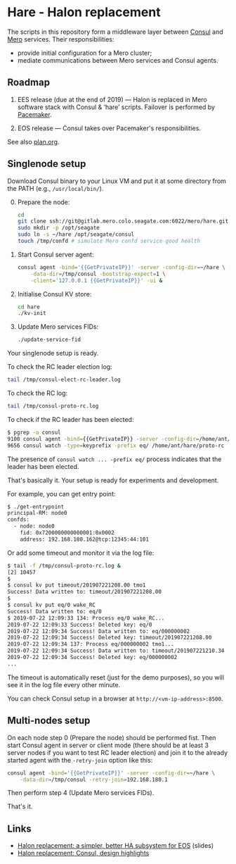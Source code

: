 # Hare - Halon replacement

The scripts in this repository form a middleware layer between [Consul](https://www.consul.io/) and [Mero](http://gitlab.mero.colo.seagate.com/mero/mero) services.  Their responsibilities:

- provide initial configuration for a Mero cluster;
- mediate communications between Mero services and Consul agents.

## Roadmap

1. EES release (due at the end of 2019) — Halon is replaced in Mero software stack with Consul & ‘hare’ scripts.  Failover is performed by [Pacemaker](https://clusterlabs.org/pacemaker/).

2. EOS release — Consul takes over Pacemaker's responsibilities.

See also [plan.org](./plan.org).

## Singlenode setup

Download Consul binary to your Linux VM and put it at some directory from the PATH (e.g., `/usr/local/bin/`).

0. Prepare the node:
   ```sh
   cd
   git clone ssh://git@gitlab.mero.colo.seagate.com:6022/mero/hare.git
   sudo mkdir -p /opt/seagate
   sudo ln -s ~/hare /opt/seagate/consul
   touch /tmp/confd # simulate Mero confd service good health
   ```
1. Start Consul server agent:
   ```sh
   consul agent -bind='{{GetPrivateIP}}' -server -config-dir=~/hare \
       -data-dir=/tmp/consul -bootstrap-expect=1 \
       -client='127.0.0.1 {{GetPrivateIP}}' -ui &
   ```
2. Initialise Consul KV store:
   ```sh
   cd hare
   ./kv-init
   ```
3. Update Mero services FIDs:
   ```sh
   ./update-service-fid
   ```

Your singlenode setup is ready.

To check the RC leader election log:
```sh
tail /tmp/consul-elect-rc-leader.log
```

To check the RC log:
```sh
tail /tmp/consul-proto-rc.log
```

To check if the RC leader has been elected:
```sh
$ pgrep -a consul
9100 consul agent -bind={{GetPrivateIP}} -server -config-dir=/home/ant/hare -data-dir=/tmp/consul/ -bootstrap-expect=1 -client=127.0.0.1 {{GetPrivateIP}} -ui
9656 consul watch -type=keyprefix -prefix eq/ /home/ant/hare/proto-rc
```
The presence of `consul watch ... -prefix eq/` process indicates that the leader has been elected.

That's basically it. Your setup is ready for experiments and development.

For example, you can get entry point:
```sh
$ ./get-entrypoint
principal-RM: node0
confds:
  - node: node0
    fid: 0x7200000000000001:0x0002
    address: 192.168.180.162@tcp:12345:44:101
```

Or add some timeout and monitor it via the log file:
```sh
$ tail -f /tmp/consul-proto-rc.log &
[2] 10457
$
$ consul kv put timeout/201907221208.00 tmo1
Success! Data written to: timeout/201907221208.00
$
$ consul kv put eq/0 wake_RC
Success! Data written to: eq/0
$ 2019-07-22 12:09:33 134: Process eq/0 wake_RC...
2019-07-22 12:09:33 Success! Deleted key: eq/0
2019-07-22 12:09:34 Success! Data written to: eq/000000002
2019-07-22 12:09:34 Success! Deleted key: timeout/201907221208.00
2019-07-22 12:09:34 137: Process eq/000000002 tmo1...
2019-07-22 12:09:34 Success! Data written to: timeout/201907221210.34
2019-07-22 12:09:34 Success! Deleted key: eq/000000002
...
```

The timeout is automatically reset (just for the demo purposes), so you will see it in the log file every other minute.

You can check Consul setup in a browser at `http://<vm-ip-address>:8500`.

## Multi-nodes setup

On each node step 0 (Prepare the node) should be performed fist.  Then start Consul agent in server or client mode (there should be at least 3 server nodes if you want to test RC leader election) and join it to the already started agent with the `-retry-join` option like this:
```sh
consul agent -bind='{{GetPrivateIP}}' -server -config-dir=~/hare \
    -data-dir=/tmp/consul -retry-join=192.168.180.1
```
Then perform step 4 (Update Mero services FIDs).

That's it.

## Links

- [Halon replacement: a simpler, better HA subsystem for EOS](https://docs.google.com/presentation/d/17Pn61WBbTHpeR4NxGtaDfmmHxgoLW9BnQHRW7WJO0gM/view) (slides)
- [Halon replacement: Consul, design highlights](https://docs.google.com/document/d/1cR-BbxtMjGuZPj8NOc95RyFjqmeFsYf4JJ5Hw_tL1zA/view)
